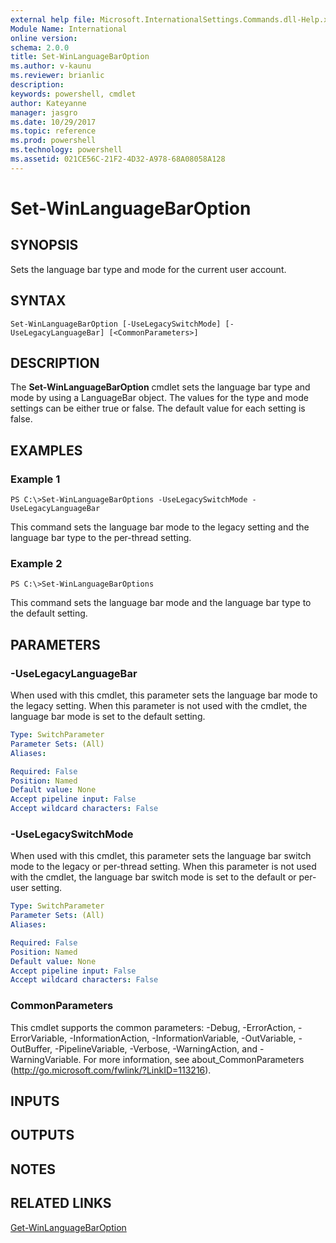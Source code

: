 ```yaml
---
external help file: Microsoft.InternationalSettings.Commands.dll-Help.xml
Module Name: International
online version: 
schema: 2.0.0
title: Set-WinLanguageBarOption
ms.author: v-kaunu
ms.reviewer: brianlic
description: 
keywords: powershell, cmdlet
author: Kateyanne
manager: jasgro
ms.date: 10/29/2017
ms.topic: reference
ms.prod: powershell
ms.technology: powershell
ms.assetid: 021CE56C-21F2-4D32-A978-68A08058A128
---
```


# Set-WinLanguageBarOption

## SYNOPSIS
Sets the language bar type and mode for the current user account.

## SYNTAX

```
Set-WinLanguageBarOption [-UseLegacySwitchMode] [-UseLegacyLanguageBar] [<CommonParameters>]
```

## DESCRIPTION
The **Set-WinLanguageBarOption** cmdlet sets the language bar type and mode by using a LanguageBar object.
The values for the type and mode settings can be either true or false.
The default value for each setting is false.

## EXAMPLES

### Example 1
```
PS C:\>Set-WinLanguageBarOptions -UseLegacySwitchMode -UseLegacyLanguageBar
```

This command sets the language bar mode to the legacy setting and the language bar type to the per-thread setting.

### Example 2
```
PS C:\>Set-WinLanguageBarOptions
```

This command sets the language bar mode and the language bar type to the default setting.

## PARAMETERS

### -UseLegacyLanguageBar
When used with this cmdlet, this parameter sets the language bar mode to the legacy setting.
When this parameter is not used with the cmdlet, the language bar mode is set to the default setting.

```yaml
Type: SwitchParameter
Parameter Sets: (All)
Aliases: 

Required: False
Position: Named
Default value: None
Accept pipeline input: False
Accept wildcard characters: False
```

### -UseLegacySwitchMode
When used with this cmdlet, this parameter sets the language bar switch mode to the legacy or per-thread setting.
When this parameter is not used with the cmdlet, the language bar switch mode is set to the default or per-user setting.

```yaml
Type: SwitchParameter
Parameter Sets: (All)
Aliases: 

Required: False
Position: Named
Default value: None
Accept pipeline input: False
Accept wildcard characters: False
```

### CommonParameters
This cmdlet supports the common parameters: -Debug, -ErrorAction, -ErrorVariable, -InformationAction, -InformationVariable, -OutVariable, -OutBuffer, -PipelineVariable, -Verbose, -WarningAction, and -WarningVariable. For more information, see about_CommonParameters (http://go.microsoft.com/fwlink/?LinkID=113216).

## INPUTS

## OUTPUTS

## NOTES

## RELATED LINKS

[Get-WinLanguageBarOption](./Get-WinLanguageBarOption.md)

